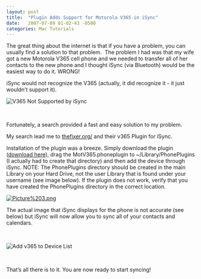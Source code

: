 ```yaml
---
layout: post
title:  "Plugin Adds Support for Motorola V365 in iSync"
date:   2007-07-09 01-02-43 -0500
categories: Mac Tutorials
---
```


The great thing about the internet is that if you have a problem, you can usually find a solution to that problem.  The problem I had was that my wife got a new Motorola V365 cell phone and we needed to transfer all of her contacts to the new phone and I thought iSync (via Bluetooth) would be the easiest way to do it. WRONG!  
  
iSync would not recognize the V365 (actually, it did recognize it - it just wouldn’t support it).

![V365 Not Supported by iSync][1]

 

Fortunately, a search provided a fast and easy solution to my problem.  


My search lead me to [thefixer.org/][2] and their v365 Plugin for iSync.

Installation of the plugin was a breeze. Simply download the plugin ([download here][3]), drag the MotV365.phoneplugin to ~/Library/PhonePlugins (I actually had to create that directory) and then add the device through iSync. NOTE: The PhonePlugins directory should be created in the main Library on your Hard Drive, not the user Library that is found under your username (see image below). If the plugin does not work, verify that you have created the PhonePlugins directory in the correct location.

[![Picture%203.png][5]][5]

The actual image that iSync displays for the phone is not accurate (see below) but iSync will now allow you to sync all of your contacts and calendars.

 

![Add v365 to Device List][5]

 

That’s all there is to it. You are now ready to start syncing! 

 

 

 

 

 [1]: http://www.gbradhopkins.com/archives/upload/2007/07/Picture%201.png "V365 Not Supported by iSync"
 [2]: http://thefixer.org/v365.html "v365 iSync Plugin"
 [3]: http://thefixer.org/v365.html "Download the V365 Plugin for iSync"
 [x]: http://www.gbradhopkins.com/archives/upload/2007/07/Picture%203.png
 [5]: http://www.gbradhopkins.com/archives/upload/2007/07/Picture%202.png "Add v365 to Device List"


